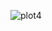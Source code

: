 ![plot4](https://user-images.githubusercontent.com/44532268/51438821-0c372e00-1cd7-11e9-81e9-3691471117cc.png)
